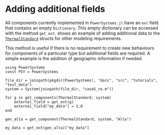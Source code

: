 # Adding additional fields

All components currently implemented in `PowerSystems.jl` have an `ext` field that contains
an empty `Dictionary`. This empty dictionary can be accessed with the method `get_ext`.
shows an example of adding additional data to the [`ThermalStandard`](@ref) structs for other
modeling requirements.

This method is useful if there is no requirement to create new behaviours for components of
a particular type but additional fields are required. A simple example is the addition of geographic information if needed.

````@repl generated_adding_additional_fields
using PowerSystems
const PSY = PowerSystems

file_dir = joinpath(pkgdir(PowerSystems), "docs", "src", "tutorials", "test_data")
system = System(joinpath(file_dir, "case5_re.m"))

for g in get_components(ThermalStandard, system)
    external_field = get_ext(g)
    external_field["my_data"] = 1.0
end

gen_alta = get_component(ThermalStandard, system, "Alta")

my_data = get_ext(gen_alta)["my_data"]
````

